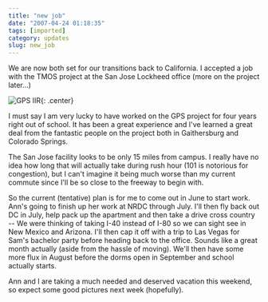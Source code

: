 ```yaml
---
title: "new job"
date: "2007-04-24 01:18:35"
tags: [imported]
category: updates
slug: new_job
---
```


We are now both set for our transitions back to California. I accepted a job
with the TMOS project at the San Jose Lockheed office (more on the project
later...)

![GPS IIR]({filename}/images/2007/gps2rart.jpg){: .center}

I must say I am very lucky to have worked on the GPS project for four years
right out of school. It has been a great experience and I've learned a great
deal from the fantastic people on the project both in Gaithersburg and Colorado
Springs.

The San Jose facility looks to be only 15 miles from campus. I really have no
idea how long that will actually take during rush hour (101 is notorious for
congestion), but I can't imagine it being much worse than my current commute
since I'll be so close to the freeway to begin with.

So the current (tentative) plan is for me to come out in June to start work.
Ann's going to finish up her work at NRDC through July. I'll then fly back out
DC in July, help pack up the apartment and then take a drive cross country -- We
were thinking of taking I-40 instead of I-80 so we can sight see in New Mexico
and Arizona. I'll then cap it off with a trip to Las Vegas for Sam's bachelor
party before heading back to the office. Sounds like a great month actually
(aside from the hassle of moving). We'll then have some more flux in August
before the dorms open in September and school actually starts.

Ann and I are taking a much needed and deserved vacation this weekend, so expect
some good pictures next week (hopefully).
